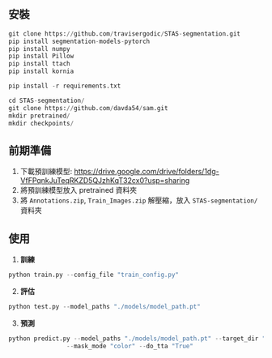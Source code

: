 ## 安裝
```python
git clone https://github.com/travisergodic/STAS-segmentation.git
pip install segmentation-models-pytorch
pip install numpy
pip install Pillow
pip install ttach
pip install kornia

pip install -r requirements.txt

cd STAS-segmentation/
git clone https://github.com/davda54/sam.git
mkdir pretrained/
mkdir checkpoints/
```

## 前期準備
1. 下載預訓練模型: https://drive.google.com/drive/folders/1dg-VfFPqnkJuTeqRKZD5QJzhKqT32cx0?usp=sharing
2. 將預訓練模型放入 pretrained 資料夾
3. 將 `Annotations.zip`, `Train_Images.zip` 解壓縮，放入 `STAS-segmentation/` 資料夾

## 使用
1. **訓練**
```python
python train.py --config_file "train_config.py"
```
2. **評估**
```python
python test.py --model_paths "./models/model_path.pt"
```
3. **預測**
```python
python predict.py --model_paths "./models/model_path.pt" --target_dir "./data/Public_Image/" \
                --mask_mode "color" --do_tta "True"
```
